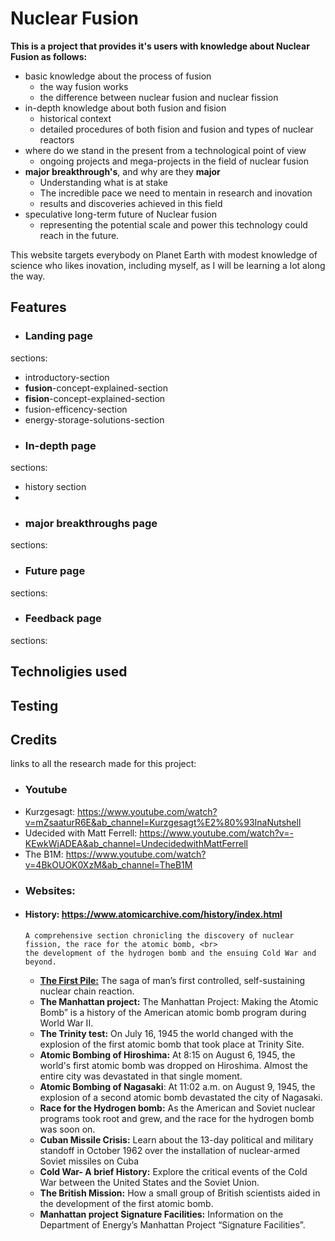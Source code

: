 # Nuclear Fusion

**This is a project that provides it's users with knowledge about Nuclear Fusion as follows:** <br>
* basic knowledge about the process of fusion
  - the way fusion works
  - the difference between nuclear fusion and nuclear fission
* in-depth knowledge about both fusion and fision
  - historical context
  - detailed procedures of both fision and fusion and types of nuclear reactors
* where do we stand in the present from a technological point of view
  - ongoing projects and mega-projects in the field of nuclear fusion 
* **major breakthrough's**, and why are they **major**
  - Understanding what is at stake
  - The incredible pace we need to mentain in research and inovation
  - results and discoveries achieved in this field
* speculative long-term future of Nuclear fusion
  - representing the potential scale and power this technology could reach in the future.

This website targets everybody on Planet Earth with modest knowledge of science who likes inovation, including myself, as I will be learning a lot along the way.


## Features

* ### Landing page
sections:
  - introductory-section
  - **fusion**-concept-explained-section
  - **fision**-concept-explained-section
  - fusion-efficency-section
  - energy-storage-solutions-section
* ### In-depth page 
sections:
  - history section
  -
* ### major breakthroughs page
sections:
* ### Future page 
sections:
* ### Feedback page 
sections:

## Technoligies used

## Testing

## Credits
links to all the research made for this project:
- ### Youtube
 - Kurzgesagt: https://www.youtube.com/watch?v=mZsaaturR6E&ab_channel=Kurzgesagt%E2%80%93InaNutshell 
 - Udecided with Matt Ferrell: https://www.youtube.com/watch?v=-KEwkWjADEA&ab_channel=UndecidedwithMattFerrell
 - The B1M: https://www.youtube.com/watch?v=4BkOUOK0XzM&ab_channel=TheB1M
- ### Websites:
- #### **History:** https://www.atomicarchive.com/history/index.html
      A comprehensive section chronicling the discovery of nuclear fission, the race for the atomic bomb, <br> 
      the development of the hydrogen bomb and the ensuing Cold War and beyond.  
    - **<a href="https://www.atomicarchive.com/history/first-pile/index.html" target="_blank"> The First Pile:</a>** The saga of man’s first controlled, self-sustaining nuclear chain reaction.
    - **The Manhattan project:** The Manhattan Project: Making the Atomic Bomb” is a history of the American atomic bomb program during World War II.
    - **The Trinity test:** On July 16, 1945 the world changed with the explosion of the first atomic bomb that took place at Trinity Site.
    - **Atomic Bombing of Hiroshima:** At 8:15 on August 6, 1945, the world's first atomic bomb was dropped on Hiroshima. Almost the entire city was devastated in that single moment.
    - **Atomic Bombing of Nagasaki**: At 11:02 a.m. on August 9, 1945, the explosion of a second atomic bomb devastated the city of Nagasaki.
    - **Race for the Hydrogen bomb:** As the American and Soviet nuclear programs took root and grew, and the race for the hydrogen bomb was soon on.
    - **Cuban Missile Crisis:** Learn about the 13-day political and military standoff in October 1962 over the installation of nuclear-armed Soviet missiles on Cuba
    - **Cold War- A brief History:** Explore the critical events of the Cold War between the United States and the Soviet Union.
    - **The British Mission:** How a small group of British scientists aided in the development of the first atomic bomb.
    - **Manhattan project Signature Facilities:** Information on the Department of Energy’s Manhattan Project “Signature Facilities”.
